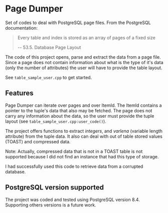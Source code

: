 Page Dumper
===========
Set of codes to deal with PostgreSQL page files. From the PostgreSQL documentation:

> Every table and index is stored as an array of pages of a fixed size
> 
> -- 53.5. Database Page Layout

The code of this project opens, parse and extract the data from a page file. Since a page does not contain information about what is the type of it's data (only the number of attributes) the user will have to provide the table layout.

See `table_sample_user.cpp` to get started.

Features
--------
Page Dumper can iterate over pages and over ItemId. The ItemId contains a pointer to the tuple's data that also may be fetched. The page does not carry any information about the data, so the user must provide the tuple layout (see `table_sample_user.cpp:user_code()`).

The project offers functions to extract _integers_, and _varlena_ (variable length attribute) from the tuple data. It also can deal with out of table stored values (TOAST) and compressed data.

Note: Actually, compressed data that is not in a TOAST table is not supported because I did not find an instance that had this type of storage.

I had successfully used this code to retrieve data from a corrupted database.

PostgreSQL version supported
----------------------------
The project was coded and tested using PostgreSQL version 8.4. Supporting others versions is a future work.

